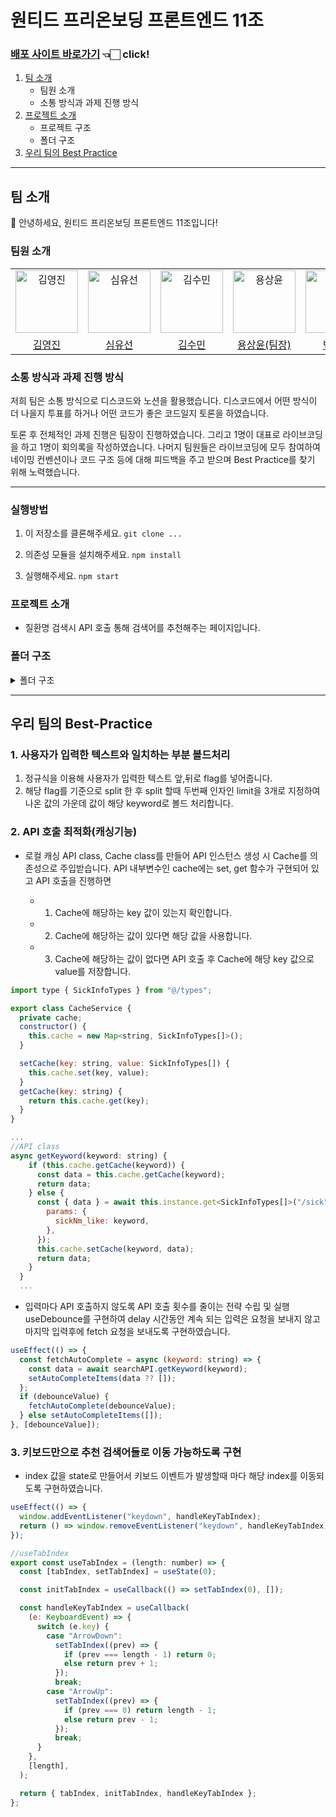# 원티드 프리온보딩 프론트엔드 11조

### [배포 사이트 바로가기](https://comforting-boba-46636f.netlify.app/) 👈🏻 click!

1. [팀 소개](#팀-소개)
   - 팀원 소개
   - 소통 방식과 과제 진행 방식
2. [프로젝트 소개](#프로젝트-소개)
   - 프로젝트 구조
   - 폴더 구조
3. [우리 팀의 Best Practice](#우리-팀의-best-practice)

---

## 팀 소개

👋 안녕하세요, 원티드 프리온보딩 프론트엔드 11조입니다!

### 팀원 소개

<table>
  <tr>
    <td align="center">
      <img src="https://avatars.githubusercontent.com/u/97172050?v=4" width="100px;" alt="김영진"/>
    </td>
    <td align="center">
      <img src="https://avatars.githubusercontent.com/u/111304551?v=4" width="100px;" alt="심유선"/>
    </td>
    <td align="center">
      <img src="https://avatars.githubusercontent.com/u/34249911?v=4" width="100px;" alt="김수민"/>
    </td>
    <td align="center">
      <img src="https://avatars.githubusercontent.com/u/64957267?v=4" width="100px;" alt="용상윤"/>
    </td>
    <td align="center">
      <img src="https://avatars.githubusercontent.com/u/80934175?v=4" width="100px;" alt="박채연"/>
    </td>
    <td align="center">
      <img src="https://avatars.githubusercontent.com/u/61973070?v=4" width="100px;" alt="박민주"/>
    </td>
    <td align="center">
      <img src="https://avatars.githubusercontent.com/u/104333720?v=4" width="100px;" alt="정연우"/>
    </td>
  </tr>
  <tr>    
    <td align="center">
      <a href="https://github.com/devyouth94">
        <div>김영진</div>
      </a>
    </td>
    <td align="center">
      <a href="https://github.com/SimYuseon">
        <div>심유선</div>
      </a>
    </td>
    <td align="center">
      <a href="https://github.com/hemudi">
        <div>김수민</div>
      </a>
    </td>
    <td align="center">
      <a href="https://github.com/ryong9rrr">
        <div>용상윤(팀장)</div>
      </a>
    </td>
    <td align="center">
      <a href="https://github.com/chaechae66">
        <div>박채연</div>
      </a>
    </td>
    <td align="center">
      <a href="https://github.com/6mn12j">
        <div>박민주</div>
      </a>
    </td>
    <td align="center">
      <a href="https://github.com/0SCAR0421">
        <div>정연우</div>
      </a>
    </td>
  </tr>
</table>

### 소통 방식과 과제 진행 방식

저희 팀은 소통 방식으로 디스코드와 노션을 활용했습니다. 디스코드에서 어떤 방식이 더 나을지 투표를 하거나 어떤 코드가 좋은 코드일지 토론을 하였습니다.

토론 후 전체적인 과제 진행은 팀장이 진행하였습니다. 그리고 1명이 대표로 라이브코딩을 하고 1명이 회의록을 작성하였습니다. 나머지 팀원들은 라이브코딩에 모두 참여하여 네이밍 컨벤션이나 코드 구조 등에 대해 피드백을 주고 받으며 Best Practice를 찾기 위해 노력했습니다.

---

### 실행방법

1. 이 저장소를 클론해주세요. `git clone ...`

2. 의존성 모듈을 설치해주세요. `npm install`

3. 실행해주세요. `npm start`

### 프로젝트 소개

- 질환명 검색시 API 호출 통해 검색어를 추천해주는 페이지입니다.

### 폴더 구조

<details>
<summary>폴더 구조</summary>
<div markdown="1">

```
📦src
 ┣ 📂api
 ┃ ┣ 📜SearchAPI.ts
 ┃ ┗ 📜createInstance.ts
 ┣ 📂components
 ┃ ┗ 📂Search
 ┃ ┃ ┣ 📜AutoCompleList.tsx
 ┃ ┃ ┣ 📜AutoCompleteItem.tsx
 ┃ ┃ ┗ 📜Search.tsx
 ┣ 📂hooks
 ┃ ┣ 📜useDebounce.ts
 ┃ ┣ 📜useInput.ts
 ┃ ┗ 📜useTabIndex.ts
 ┣ 📂service
 ┃ ┗ 📜CacheService.ts
 ┣ 📂utils
 ┃ ┗ 📜format.ts
 ┣ 📜App.tsx
 ┣ 📜index.css
 ┣ 📜index.tsx
 ┗ 📜types.ts

```

</div>
</details>

---

## 우리 팀의 Best-Practice

### 1. 사용자가 입력한 텍스트와 일치하는 부분 볼드처리

1.  정규식을 이용해 사용자가 입력한 텍스트 앞,뒤로 flag를 넣어줍니다.
2.  해당 flag를 기준으로 split 한 후 split 할때 두번째 인자인 limit을 3개로 지정하여 나온 값의 가운데 값이 해당 keyword로 볼드 처리합니다.

### 2. API 호출 최적화(캐싱기능)

- 로컬 캐싱
  API class, Cache class를 만들어 API 인스턴스 생성 시 Cache를 의존성으로 주입받습니다.
  API 내부변수인 cache에는 set, get 함수가 구현되어 있고 API 호출을 진행하면

  - 1. Cache에 해당하는 key 값이 있는지 확인합니다.
  - 2. Cache에 해당하는 값이 있다면 해당 값을 사용합니다.
  - 3. Cache에 해당하는 값이 없다면 API 호출 후 Cache에 해당 key 값으로 value를 저장합니다.

```javascript
import type { SickInfoTypes } from "@/types";

export class CacheService {
  private cache;
  constructor() {
    this.cache = new Map<string, SickInfoTypes[]>();
  }

  setCache(key: string, value: SickInfoTypes[]) {
    this.cache.set(key, value);
  }
  getCache(key: string) {
    return this.cache.get(key);
  }
}

...
//API class
async getKeyword(keyword: string) {
    if (this.cache.getCache(keyword)) {
      const data = this.cache.getCache(keyword);
      return data;
    } else {
      const { data } = await this.instance.get<SickInfoTypes[]>("/sick", {
        params: {
          sickNm_like: keyword,
        },
      });
      this.cache.setCache(keyword, data);
      return data;
    }
  }
  ...
```

- 입력마다 API 호출하지 않도록 API 호출 횟수를 줄이는 전략 수립 및 실행
  useDebounce를 구현하여 delay 시간동안 계속 되는 입력은 요청을 보내지 않고 마지막 입력후에 fetch 요청을 보내도록 구현하였습니다.

```javascript
useEffect(() => {
  const fetchAutoComplete = async (keyword: string) => {
    const data = await searchAPI.getKeyword(keyword);
    setAutoCompleteItems(data ?? []);
  };
  if (debounceValue) {
    fetchAutoComplete(debounceValue);
  } else setAutoCompleteItems([]);
}, [debounceValue]);
```

### 3. 키보드만으로 추천 검색어들로 이동 가능하도록 구현

- index 값을 state로 만들어서 키보드 이벤트가 발생할때 마다 해당 index를 이동되도록 구현하였습니다.

```javascript
useEffect(() => {
  window.addEventListener("keydown", handleKeyTabIndex);
  return () => window.removeEventListener("keydown", handleKeyTabIndex);
});

//useTabIndex
export const useTabIndex = (length: number) => {
  const [tabIndex, setTabIndex] = useState(0);

  const initTabIndex = useCallback(() => setTabIndex(0), []);

  const handleKeyTabIndex = useCallback(
    (e: KeyboardEvent) => {
      switch (e.key) {
        case "ArrowDown":
          setTabIndex((prev) => {
            if (prev === length - 1) return 0;
            else return prev + 1;
          });
          break;
        case "ArrowUp":
          setTabIndex((prev) => {
            if (prev === 0) return length - 1;
            else return prev - 1;
          });
          break;
      }
    },
    [length],
  );

  return { tabIndex, initTabIndex, handleKeyTabIndex };
};
```
